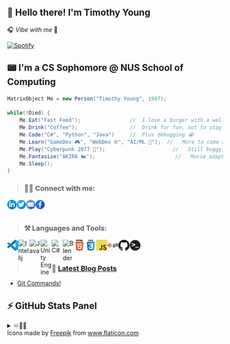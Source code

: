 ## 👋 Hello there! I'm Timothy Young

🎧 _Vibe with me_ 🎺

[![Spotify](https://spotify-stats-timothyoung97.vercel.app/api/spotify)](https://open.spotify.com/user/31qd72w5v25ss2gn6tpaoaenqfru)

## 📟 I'm a CS Sophomore @ NUS School of Computing 

```java
MatrixObject Me = new Person("Timothy Young", 1997);

while(!Died) {
    Me.Eat("Fast Food");                //  I love a burger with a well grilled patty 🍔
    Me.Drink("Coffee");                 //  Drink for fun, not to stay awake 🤡
    Me.Code("C#", "Python", "Java")     //  Plus debugging 😭
    Me.Learn("GameDev 🎮", "WebDev 🌐", "AI/ML 🤖");  //   More to come hehe ... 👨🏻‍💻 
    Me.Play("Cyberpunk 2077 🌆");                      //   Still buggy, but it's cool      m̸̛̫̤̮̙͈̘̼͔͎̮̺̀̉͊̍́͐́̄̇̍͛́̈́̿̏̓̃̑̋̚͜͜ͅá̵̳̜̦͙̥̜̼̬̙̭̘̈́̿̑́̿͆͐̀ͅͅt̶̡̛̬̦͙̻͉͔̺͗̉̀͐̓̍̊̾̌̈̀̍̀̒͛̒͝͝ͅr̸̡̧̦̘̖̬͇̮̺̿̏͌̃̾̍͜͝i̸̡̯̦̹̫͚̗̟̗͕̿̂́̌̑̆̈́̐͂͊̅́͒̑͝͝x̴̤̮̰̥̦̗͛
    Me.Fantasize("AKIRA 🏍️");                          //   Movie adaptation != Comics ⚠️
    Me.Sleep();
}
```

> ### 🤝🏼 Connect with me:

[<img align="left" alt="Timothyoung | LinkedIn" width="22px" src="public\linkedin.png" />][linkedin]
[<img align="left" alt="Timothyoung | Twitter" width="22px" src="public\twitter.png" />][twitter]
[<img align="left" alt="Timothyoung | Email" width="22px" src="public\email.png" />][email]
[<img align="left" alt="Timothyoung | Facebook" width="22px" src="public\facebook.png" />][facebook]

<br />
<br />

> ### ⚒️ Languages and Tools:

<img align="left" alt="Visual Studio Code" width="26px" src="https://raw.githubusercontent.com/github/explore/80688e429a7d4ef2fca1e82350fe8e3517d3494d/topics/visual-studio-code/visual-studio-code.png" />
<img align="left" alt="Intellij" width="26px" src="https://upload.wikimedia.org/wikipedia/commons/9/9c/IntelliJ_IDEA_Icon.svg" />
<img align="left" alt="Java" width="26px" src="https://cdn-icons-png.flaticon.com/512/226/226777.png" />
<img align="left" alt="Unity Engine" width="26px" src="https://cdn.icon-icons.com/icons2/2248/PNG/512/unity_icon_136074.png" />
<img align="left" alt="C#" width="26px" src="https://upload.wikimedia.org/wikipedia/commons/4/4f/Csharp_Logo.png" />
<img align="left" alt="Blender" width="26px" src="https://upload.wikimedia.org/wikipedia/commons/0/0c/Blender_logo_no_text.svg" />
<img align="left" alt="HTML5" width="26px" src="https://raw.githubusercontent.com/github/explore/80688e429a7d4ef2fca1e82350fe8e3517d3494d/topics/html/html.png" />
<img align="left" alt="CSS3" width="26px" src="https://raw.githubusercontent.com/github/explore/80688e429a7d4ef2fca1e82350fe8e3517d3494d/topics/css/css.png" />
<img align="left" alt="JavaScript" width="26px" src="https://raw.githubusercontent.com/github/explore/80688e429a7d4ef2fca1e82350fe8e3517d3494d/topics/javascript/javascript.png" />
<img align="left" alt="Git" width="26px" src="https://raw.githubusercontent.com/github/explore/80688e429a7d4ef2fca1e82350fe8e3517d3494d/topics/git/git.png" />
<img align="left" alt="GitHub" width="26px" src="https://raw.githubusercontent.com/github/explore/78df643247d429f6cc873026c0622819ad797942/topics/github/github.png" />
<img align="left" alt="Terminal" width="26px" src="https://raw.githubusercontent.com/github/explore/80688e429a7d4ef2fca1e82350fe8e3517d3494d/topics/terminal/terminal.png" />

<br />
<br />

> ### 📕 [Latest Blog Posts](https://dev.to/timothyoung97)

<!-- BLOG-POST-LIST:START -->
- [Git Commands!](https://dev.to/timothyoung97/git-commands-3pkh)
<!-- BLOG-POST-LIST:END -->

## ⚡ GitHub Stats Panel

<details>
  <summary>♾️📶🆙</summary>

  <h4><i>Recent Activities</i></h2>

<!--START_SECTION:activity-->
1. ❗️ Closed issue [#2](https://github.com/Timothyoung97/Timothyoung97/issues/2) in [Timothyoung97/Timothyoung97](https://github.com/Timothyoung97/Timothyoung97)
2. ❗️ Opened issue [#2](https://github.com/Timothyoung97/Timothyoung97/issues/2) in [Timothyoung97/Timothyoung97](https://github.com/Timothyoung97/Timothyoung97)
3. ❗️ Opened issue [#1](https://github.com/Timothyoung97/Timothyoung97/issues/1) in [Timothyoung97/Timothyoung97](https://github.com/Timothyoung97/Timothyoung97)
4. ❗️ Opened issue [#10](https://github.com/Timothyoung97/pe/issues/10) in [Timothyoung97/pe](https://github.com/Timothyoung97/pe)
5. ❗️ Opened issue [#9](https://github.com/Timothyoung97/pe/issues/9) in [Timothyoung97/pe](https://github.com/Timothyoung97/pe)
<!--END_SECTION:activity-->

---

<h4><i>General Stats</i></h2>

  <p align="center">
    <code><img align="center" src="https://github-readme-stats.vercel.app/api?username=Timothyoung97&count_private=true&show_icons=true&theme=blue-green" /></code>
    <code><img align="center" src="https://github-readme-stats.vercel.app/api/top-langs/?username=Timothyoung97&theme=blue-green&count_private=true" /></code>
  </p>  

---

<h4><i>Wakatime Stats</i></h2>
    
<!--START_SECTION:waka-->
![Profile Views](http://img.shields.io/badge/Profile%20Views-4-blue)

![Lines of code](https://img.shields.io/badge/From%20Hello%20World%20I%27ve%20Written-446%20Thousand%20lines%20of%20code-blue)

**🐱 My GitHub Data** 

> 🏆 301 Contributions in the Year 2022
 > 
> 📦 1.9 MB Used in GitHub's Storage 
 > 
> 💼 Opted to Hire
 > 
> 📜 25 Public Repositories 
 > 
> 🔑 14 Private Repositories  
 > 
**I'm a Night 🦉** 

```text
🌞 Morning    67 commits     ███░░░░░░░░░░░░░░░░░░░░░░   11.78% 
🌆 Daytime    188 commits    ████████░░░░░░░░░░░░░░░░░   33.04% 
🌃 Evening    149 commits    ██████░░░░░░░░░░░░░░░░░░░   26.19% 
🌙 Night      165 commits    ███████░░░░░░░░░░░░░░░░░░   29.0%

```
📅 **I'm Most Productive on Monday** 

```text
Monday       96 commits     ████░░░░░░░░░░░░░░░░░░░░░   16.87% 
Tuesday      77 commits     ███░░░░░░░░░░░░░░░░░░░░░░   13.53% 
Wednesday    78 commits     ███░░░░░░░░░░░░░░░░░░░░░░   13.71% 
Thursday     71 commits     ███░░░░░░░░░░░░░░░░░░░░░░   12.48% 
Friday       95 commits     ████░░░░░░░░░░░░░░░░░░░░░   16.7% 
Saturday     85 commits     ███░░░░░░░░░░░░░░░░░░░░░░   14.94% 
Sunday       67 commits     ███░░░░░░░░░░░░░░░░░░░░░░   11.78%

```


📊 **This Week I Spent My Time On** 

```text
⌚︎ Time Zone: Asia/Singapore

💬 Programming Languages: 
Python                   32 hrs 24 mins      ██████████████████████░░░   88.75% 
C++                      1 hr 12 mins        ░░░░░░░░░░░░░░░░░░░░░░░░░   3.31% 
Text                     1 hr 6 mins         ░░░░░░░░░░░░░░░░░░░░░░░░░   3.03% 
C#                       55 mins             ░░░░░░░░░░░░░░░░░░░░░░░░░   2.53% 
Markdown                 44 mins             ░░░░░░░░░░░░░░░░░░░░░░░░░   2.01%

🔥 Editors: 
VS Code                  34 hrs 22 mins      ███████████████████████░░   94.12% 
Visual Studio            2 hrs 8 mins        █░░░░░░░░░░░░░░░░░░░░░░░░   5.88%

🐱‍💻 Projects: 
CS3243-Docs              33 hrs 30 mins      ███████████████████████░░   91.75% 
KAZEngine                1 hr 17 mins        █░░░░░░░░░░░░░░░░░░░░░░░░   3.54% 
Doodles                  58 mins             ░░░░░░░░░░░░░░░░░░░░░░░░░   2.67% 
CS2102-Doc               44 mins             ░░░░░░░░░░░░░░░░░░░░░░░░░   2.01% 
Unknown Project          0 secs              ░░░░░░░░░░░░░░░░░░░░░░░░░   0.03%

💻 Operating System: 
Windows                  36 hrs 31 mins      █████████████████████████   100.0%

```

**I Mostly Code in Python** 

```text
Python                   4 repos             ██████░░░░░░░░░░░░░░░░░░░   26.67% 
C                        3 repos             █████░░░░░░░░░░░░░░░░░░░░   20.0% 
JavaScript               2 repos             ███░░░░░░░░░░░░░░░░░░░░░░   13.33% 
C++                      2 repos             ███░░░░░░░░░░░░░░░░░░░░░░   13.33% 
Java                     1 repo              █░░░░░░░░░░░░░░░░░░░░░░░░   6.67%

```


**Timeline**

![Chart not found](https://raw.githubusercontent.com/Timothyoung97/Timothyoung97/main/charts/bar_graph.png) 


 Last Updated on 19/03/2022 18:46:26 UTC
<!--END_SECTION:waka-->
    
</details>

[facebook]: https://www.facebook.com/TimYoung97
[email]: mailto:e0518553@u.nus.edu
[twitter]: https://twitter.com/timothyoung97
[linkedin]: https://www.linkedin.com/in/shiyuan-yang97/

<div>Icons made by <a href="https://www.freepik.com" title="Freepik">Freepik</a> from <a href="https://www.flaticon.com/" title="Flaticon">www.flaticon.com</a></div>